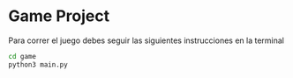 # Game Project

Para correr el juego debes seguir las siguientes instrucciones en la terminal

```sh
cd game
python3 main.py
```


